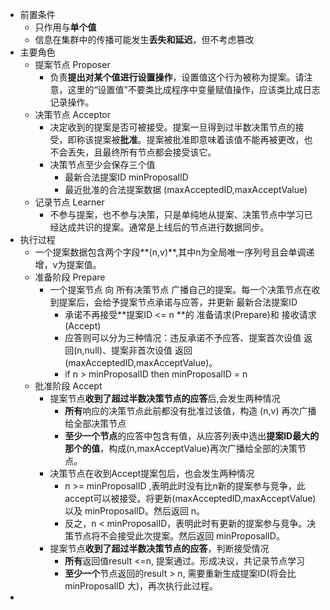 - 前置条件
	- 只作用与**单个值**
	- 信息在集群中的传播可能发生**丢失和延迟**，但不考虑篡改
- 主要角色
	- 提案节点 Proposer
		- 负责**提出对某个值进行设置操作**，设置值这个行为被称为提案。请注意，这里的“设置值”不要类比成程序中变量赋值操作，应该类比成日志记录操作。
	- 决策节点 Acceptor
		- 决定收到的提案是否可被接受。提案一旦得到过半数决策节点的接受，即称该提案被**批准**。提案被批准即意味着该值不能再被更改，也不会丢失，且最终所有节点都会接受该它。
		- 决策节点至少会保存三个值
			- 最新合法提案ID minProposalID
			- 最近批准的合法提案数据 (maxAcceptedID,maxAcceptValue)
	- 记录节点 Learner
		- 不参与提案，也不参与决策，只是单纯地从提案、决策节点中学习已经达成共识的提案。通常是上线后的节点进行数据同步。
- 执行过程
	- 一个提案数据包含两个字段**(n,v)**,其中n为全局唯一序列号且会单调递增，v为提案值。
	- 准备阶段 Prepare
		- 一个提案节点 向 所有决策节点 广播自己的提案。每一个决策节点在收到提案后，会给予提案节点承诺与应答，并更新 最新合法提案ID
			- 承诺不再接受**提案ID <= n **的 准备请求(Prepare)和 接收请求(Accept)
			- 应答则可以分为三种情况：违反承诺不予应答、提案首次设值 返回(n,null)、提案非首次设值 返回(maxAcceptedID,maxAcceptValue)。
			- if n > minProposalID then minProposalID = n
	- 批准阶段 Accept
		- 提案节点**收到了超过半数决策节点的应答**后,会发生两种情况
			- **所有**响应的决策节点此前都没有批准过该值，构造 (n,v) 再次广播给全部决策节点
			- **至少一个节点**的应答中包含有值，从应答列表中选出**提案ID最大的那个的值**，构成(n,maxAcceptValue)再次广播给全部的决策节点。
		- 决策节点在收到Accept提案包后，也会发生两种情况
			- n >= minProposalID ,表明此时没有比n新的提案参与竞争，此accept可以被接受。将更新(maxAcceptedID,maxAcceptValue) 以及 minProposalID。然后返回 n。
			- 反之，n < minProposalID，表明此时有更新的提案参与竞争。决策节点将不会接受此次提案。然后返回 minProposalID。
		- 提案节点**收到了超过半数决策节点的应答**，判断接受情况
			- **所有**返回值result <=n, 提案通过。形成决议，共记录节点学习
			- **至少一个**节点返回的result > n, 需要重新生成提案ID(将会比minProposalID 大)，再次执行此过程。
-